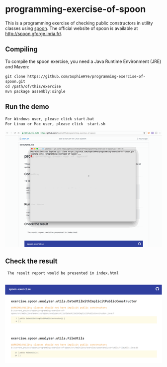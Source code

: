 # programming-exercise-of-spoon
This is a programming exercise of checking public constructors in utility classes using [spoon](https://github.com/INRIA/spoon).
The official website of spoon is available at <http://spoon.gforge.inria.fr/>. 

## Compiling

To compile the spoon exercise, you need a Java Runtime Environment (JRE) and Maven:

```
git clone https://github.com/SophieHYe/programming-exercise-of-spoon.git
cd /path/of/this/exercise
mvn package assembly:single

```
## Run the demo

```
For Windows user, please click start.bat
For Linux or Mac user, please click  start.sh
```
![image](https://github.com/SophieHYe/programming-exercise-of-spoon/blob/master/demo.gif)

## Check the result

```
 The result report would be presented in index.html
 
```
![image](https://github.com/SophieHYe/programming-exercise-of-spoon/blob/master/result_screenshot.png)
